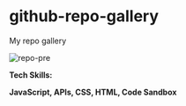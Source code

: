 # github-repo-gallery
My repo gallery

![repo-pre](https://user-images.githubusercontent.com/111642391/211055974-32141385-232b-472b-b422-ef6010c97852.png)


<strong> Tech Skills: </strong>

<strong>JavaScript, APIs, CSS, HTML, Code Sandbox</strong>

